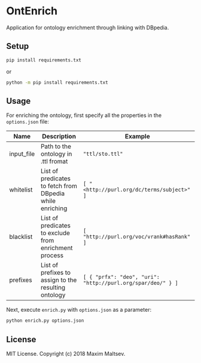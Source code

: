 # OntEnrich
Application for ontology enrichment through linking with DBpedia.

## Setup
```bash
pip install requirements.txt
```
or
```cmd
python -m pip install requirements.txt
```

## Usage
For enriching the ontology, first specify all the properties in the `options.json` file:

| Name | Description | Example |
| ---- | ----------- | ------- |
| input_file | Path to the ontology in .ttl fromat | `"ttl/sto.ttl"` |
| whitelist | List of predicates to fetch from DBpedia while enriching | `[ "<http://purl.org/dc/terms/subject>" ]` |
| blacklist | List of predicates to exclude from enrichment process | `[ "http://purl.org/voc/vrank#hasRank" ]` |
| prefixes | List of prefixes to assign to the resulting ontology | `[ { "prfx": "deo", "uri": "http://purl.org/spar/deo/" } ]` |

Next, execute `enrich.py` with `options.json` as a parameter:
```bash
python enrich.py options.json
```

## License
MIT License. Copyright (c) 2018 Maxim Maltsev.
